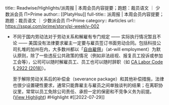 title:: Readwise/Highlights/派周报 | 本周会员内容提要；跑题：裁员语文 ｜ 少数派会员 Π+Prime
author:: [[PlatyHsu]]
full-title:: 派周报 | 本周会员内容提要；跑题：裁员语文 ｜ 少数派会员 Π+Prime
category:: #articles
url:: https://sspai.com/prime/story/pi-weekly-002

- 不同于国内劳动法对于劳动关系和解雇有专门规定 —— 实际执行情况暂且不论 —— 美国没有法律要求雇主一定要与雇员签订书面劳动合同。包括科技公司扎堆的加州在内，大多数州都以「[自由雇佣](https://en.wikipedia.org/wiki/At-will_employment)」（at-will employment）为默认原则，除了一些违反公共政策的情况（例如非法歧视、报复员工投诉或参加工会等），公司可以随时解雇员工、员工也可以随时辞职（如 [CA Labor Code § 2922 (2018)](https://law.justia.com/codes/california/2018/code-lab/division-3/chapter-2/article-4/section-2922/)）。
  
  至于解除劳动关系后的补偿金（severance package）和其他补偿措施，法律也很少设置硬性要求，通常只能靠雇主与雇员之间单独谈判的结果；在离职协议里，常常以员工免除公司责任、承担一定的保密和不竞争义务为前提。 ([View Highlight](https://read.readwise.io/read/01g951agfzh8nc76nk1zaf17a7)) #Highlight #[[2022-07-29]]